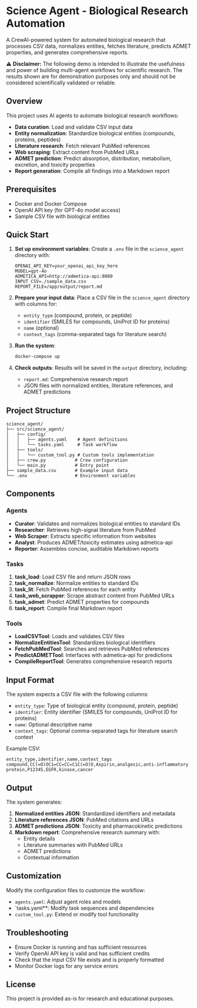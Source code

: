 # Science Agent - Biological Research Automation

A CrewAI-powered system for automated biological research that processes CSV data, normalizes entities, fetches literature, predicts ADMET properties, and generates comprehensive reports.

:warning: **Disclaimer:** The following demo is intended to illustrate the usefulness and power of building multi-agent workflows for scientific research. The results shown are for demonstration purposes only and should not be considered scientifically validated or reliable.

## Overview

This project uses AI agents to automate biological research workflows:
- **Data curation**: Load and validate CSV input data
- **Entity normalization**: Standardize biological entities (compounds, proteins, peptides)
- **Literature research**: Fetch relevant PubMed references
- **Web scraping**: Extract content from PubMed URLs
- **ADMET prediction**: Predict absorption, distribution, metabolism, excretion, and toxicity properties
- **Report generation**: Compile all findings into a Markdown report

## Prerequisites

- Docker and Docker Compose
- OpenAI API key (for GPT-4o model access)
- Sample CSV file with biological entities

## Quick Start

1. **Set up environment variables**:
   Create a `.env` file in the `science_agent` directory with:
   ```
   OPENAI_API_KEY=your_openai_api_key_here
   MODEL=gpt-4o
   ADMETICA_API=http://admetica-api:8080
   INPUT_CSV=./sample_data.csv
   REPORT_FILE=/app/output/report.md
   ```

2. **Prepare your input data**:
   Place a CSV file in the `science_agent` directory with columns for:
   - `entity_type` (compound, protein, or peptide)
   - `identifier` (SMILES for compounds, UniProt ID for proteins)
   - `name` (optional)
   - `context_tags` (comma-separated tags for literature search)

3. **Run the system**:
   ```bash
   docker-compose up
   ```

4. **Check outputs**:
   Results will be saved in the `output` directory, including:
   - `report.md`: Comprehensive research report
   - JSON files with normalized entities, literature references, and ADMET predictions

## Project Structure

```
science_agent/
├── src/science_agent/
│   ├── config/
│   │   ├── agents.yaml    # Agent definitions
│   │   └── tasks.yaml     # Task workflow
│   ├── tools/
│   │   └── custom_tool.py # Custom tools implementation
│   ├── crew.py           # Crew configuration
│   └── main.py           # Entry point
├── sample_data.csv       # Example input data
└── .env                  # Environment variables
```

## Components

### Agents
- **Curator**: Validates and normalizes biological entities to standard IDs
- **Researcher**: Retrieves high-signal literature from PubMed
- **Web Scraper**: Extracts specific information from websites
- **Analyst**: Produces ADMET/toxicity estimates using admetica-api
- **Reporter**: Assembles concise, auditable Markdown reports

### Tasks
1. **task_load**: Load CSV file and return JSON rows
2. **task_normalize**: Normalize entities to standard IDs
3. **task_lit**: Fetch PubMed references for each entity
4. **task_web_scrapper**: Scrape abstract content from PubMed URLs
5. **task_admet**: Predict ADMET properties for compounds
6. **task_report**: Compile final Markdown report

### Tools
- **LoadCSVTool**: Loads and validates CSV files
- **NormalizeEntitiesTool**: Standardizes biological identifiers
- **FetchPubMedTool**: Searches and retrieves PubMed references
- **PredictADMETTool**: Interfaces with admetica-api for predictions
- **CompileReportTool**: Generates comprehensive research reports

## Input Format

The system expects a CSV file with the following columns:
- `entity_type`: Type of biological entity (compound, protein, peptide)
- `identifier`: Entity identifier (SMILES for compounds, UniProt ID for proteins)
- `name`: Optional descriptive name
- `context_tags`: Optional comma-separated tags for literature search context

Example CSV:
```csv
entity_type,identifier,name,context_tags
compound,CC(=O)OC1=CC=CC=C1C(=O)O,Aspirin,analgesic,anti-inflammatory
protein,P12345,EGFR,kinase,cancer
```

## Output

The system generates:
1. **Normalized entities JSON**: Standardized identifiers and metadata
2. **Literature references JSON**: PubMed citations and URLs
3. **ADMET predictions JSON**: Toxicity and pharmacokinetic predictions
4. **Markdown report**: Comprehensive research summary with:
   - Entity details
   - Literature summaries with PubMed URLs
   - ADMET predictions
   - Contextual information

## Customization

Modify the configuration files to customize the workflow:
- `agents.yaml`: Adjust agent roles and models
- `tasks.yaml**: Modify task sequences and dependencies
- `custom_tool.py`: Extend or modify tool functionality

## Troubleshooting

- Ensure Docker is running and has sufficient resources
- Verify OpenAI API key is valid and has sufficient credits
- Check that the input CSV file exists and is properly formatted
- Monitor Docker logs for any service errors

## License

This project is provided as-is for research and educational purposes.